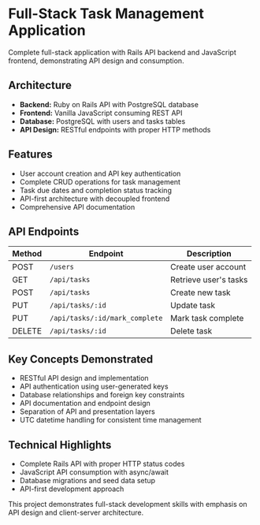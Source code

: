 # Full-Stack Task Management Application

Complete full-stack application with Rails API backend and JavaScript frontend, demonstrating API design and consumption.

## Architecture

- **Backend:** Ruby on Rails API with PostgreSQL database
- **Frontend:** Vanilla JavaScript consuming REST API
- **Database:** PostgreSQL with users and tasks tables
- **API Design:** RESTful endpoints with proper HTTP methods

## Features

- User account creation and API key authentication
- Complete CRUD operations for task management
- Task due dates and completion status tracking
- API-first architecture with decoupled frontend
- Comprehensive API documentation

## API Endpoints

| Method | Endpoint | Description |
|--------|----------|-------------|
| POST | `/users` | Create user account |
| GET | `/api/tasks` | Retrieve user's tasks |
| POST | `/api/tasks` | Create new task |
| PUT | `/api/tasks/:id` | Update task |
| PUT | `/api/tasks/:id/mark_complete` | Mark task complete |
| DELETE | `/api/tasks/:id` | Delete task |

## Key Concepts Demonstrated

- RESTful API design and implementation
- API authentication using user-generated keys
- Database relationships and foreign key constraints
- API documentation and endpoint design
- Separation of API and presentation layers
- UTC datetime handling for consistent time management

## Technical Highlights

- Complete Rails API with proper HTTP status codes
- JavaScript API consumption with async/await
- Database migrations and seed data setup
- API-first development approach

This project demonstrates full-stack development skills with emphasis on API design and client-server architecture.
